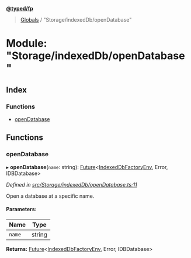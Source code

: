 **[@typed/fp](../README.md)**

> [Globals](../globals.md) / "Storage/indexedDb/openDatabase"

# Module: "Storage/indexedDb/openDatabase"

## Index

### Functions

* [openDatabase](_storage_indexeddb_opendatabase_.md#opendatabase)

## Functions

### openDatabase

▸ **openDatabase**(`name`: string): [Future](_future_exports_.md#future)\<[IndexedDbFactoryEnv](../interfaces/_storage_indexeddb_indexeddbfactoryenv_.indexeddbfactoryenv.md), Error, IDBDatabase>

*Defined in [src/Storage/indexedDb/openDatabase.ts:11](https://github.com/TylorS/typed-fp/blob/559f273/src/Storage/indexedDb/openDatabase.ts#L11)*

Open a database at a specific name.

#### Parameters:

Name | Type |
------ | ------ |
`name` | string |

**Returns:** [Future](_future_exports_.md#future)\<[IndexedDbFactoryEnv](../interfaces/_storage_indexeddb_indexeddbfactoryenv_.indexeddbfactoryenv.md), Error, IDBDatabase>
